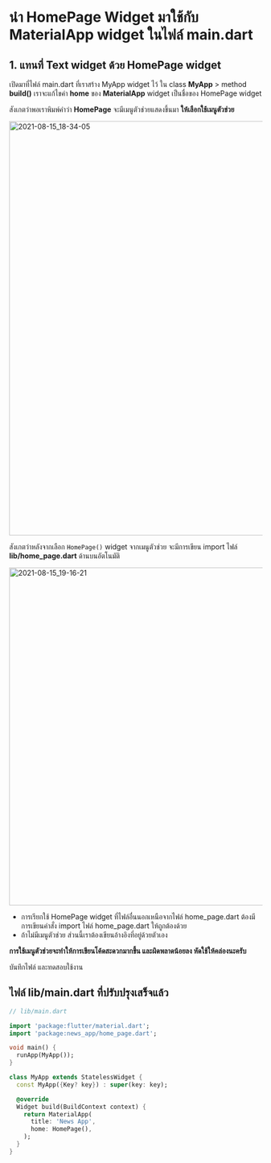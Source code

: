 
# นำ HomePage Widget มาใช้กับ MaterialApp widget ในไฟล์ main.dart 

## 1. แทนที่ Text widget ด้วย HomePage widget 

เปิดมาที่ไฟล์ main.dart ที่เราสร้าง MyApp widget ไว้ 
ใน class **MyApp** > method **build()** เราจะแก้ไขค่า **home** ของ **MaterialApp** widget เป็นชื่อของ HomePage widget

สังเกตว่าพอเราพิมพ์คำว่า **HomePage** จะมีเมนูตัวช่วยแสดงขึ้นมา **ให้เลือกใช้เมนูตัวช่วย** 

<img width="824" alt="2021-08-15_18-34-05" src="https://user-images.githubusercontent.com/85179/129478135-28de288c-f795-4fd1-8f65-ccd5687a73ca.png">


สังเกตว่าหลังจากเลือก `HomePage()` widget จากเมนูตัวช่วย จะมีการเขียน import ไฟล์ **lib/home_page.dart** ด้านบนอัตโนมัติ

<img width="672" alt="2021-08-15_19-16-21" src="https://user-images.githubusercontent.com/85179/129478242-647b8f57-7480-4aba-b3ff-a1beb9cf1485.png">



- การเรียกใช้ HomePage widget ที่ไฟล์อื่นนอกเหนือจากไฟล์ home_page.dart ต้องมีการเขียนคำสั่ง import ไฟล์ home_page.dart ให้ถูกต้องด้วย 
- ถ้าไม่มีเมนูตัวช่วย ส่วนนี้เราต้องเขียนอ้างอิงที่อยู่ด้วยตัวเอง


**การใช้เมนูตัวช่วยจะทำให้การเขียนโค้ดสะดวกมากขึ้น และผิดพลาดน้อยลง หัดใช้ให้คล่องนะครับ**

บันทึกไฟล์ และทดสอบใช้งาน

## ไฟล์ lib/main.dart ที่ปรับปรุงเสร็จแล้ว

```dart
// lib/main.dart

import 'package:flutter/material.dart';
import 'package:news_app/home_page.dart';

void main() {
  runApp(MyApp());
}

class MyApp extends StatelessWidget {
  const MyApp({Key? key}) : super(key: key);

  @override
  Widget build(BuildContext context) {
    return MaterialApp(
      title: 'News App',
      home: HomePage(),
    );
  }
}

```
